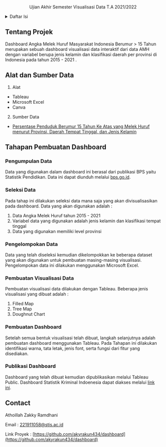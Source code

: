 <div id="top"></div>
<!--
*** Thanks for checking out the Best-README-Template. If you have a suggestion
*** that would make this better, please fork the repo and create a pull request
*** or simply open an issue with the tag "enhancement".
*** Don't forget to give the project a star!
*** Thanks again! Now go create something AMAZING! :D
-->


<br>
  <p align=center>
    Ujian Akhir Semester
    Visualisasi Data T.A 2021/2022
<br />


<!-- TABLE OF CONTENTS -->
<details>
  <summary>Daftar Isi</summary>
  <ol>
    <li>
      <a href="#tentang-projek">Tentang Projek</a>
    </li>
    <li>
      <a href="#alat-dan-sumber-data">Alat dan Sumber data</a>
    </li>
    <li><a href="#tahapan-pembuatan-dashboard">Tahapan Pembuatan Dashboard</a>
      <ul>
        <li><a href="#pengumpulan-data">Pengumpulan Data</a></li>
        <li><a href="#seleksi-data">Seleksi Data</a></li>
        <li><a href="#pengelompokan-data">Pengelompokan Data</a></li>
        <li><a href="#pembuatan-visualisasi-data">Pembuatan Visualisasi Data</a></li>
        <li><a href="#pembuatan-dashboard">Pembuatan Dashboard</a></li>
        <li><a href="#publikasi-dashboard">Publikasi Dashboard</a></li>
      </ul>
    </li><a href="#contact">Contact</a></li>
  </ol>
</details>



<!-- ABOUT THE PROJECT -->
## Tentang Projek

Dashboard Angka Melek Huruf Masyarakat Indonesia Berumur > 15 Tahun merupakan sebuah dashboard visualisasi data interaktif dari data AMH dengan variabel berupa jenis kelamin dan klasifikasi daerah per provinsi di Indonesia pada tahun 2015 - 2021 .  

## Alat dan Sumber Data

1. Alat
* Tableau
* Microsoft Excel
* Canva

2. Sumber Data
* [Persentase Penduduk Berumur 15 Tahun Ke Atas yang Melek Huruf menurut Provinsi, Daerah Tempat Tinggal, dan Jenis Kelamin](https://www.bps.go.id/statictable/2012/04/20/1609/persentase-penduduk-berumur-15-tahun-ke-atas-yang-melek-huruf-menurut-provinsi-daerah-tempat-tinggal-dan-jenis-kelamin-2009-2021.html)

<!-- GETTING STARTED -->
## Tahapan Pembuatan Dashboard

### Pengumpulan Data
Data yang digunakan dalam dashboard ini berasal dari publikasi BPS yaitu Statistik Pendidikan. Data ini dapat diunduh melalui [bps.go.id](https://bps.go.id/). 

### Seleksi Data
Pada tahap ini dilakukan seleksi data mana saja yang akan divisualisasikan pada dashboard. Data yang akan digunakan adalah :
1.	Data Angka Melek Huruf tahun 2015 - 2021
2.  Variabel data yang digunakan adalah jenis kelamin dan klasifikasi tempat tinggal 
3.  Data yang digunakan memiliki level provinsi 

### Pengelompokan Data
Data yang telah diseleksi kemudian dikelompokkan ke beberapa dataset yang akan digunakan untuk pembuatan masing-masing visualisasi. Pengelompokan data ini dilakukan menggunakan Microsoft Excel.

### Pembuatan Visualisasi Data
Pembuatan visualisasi data dilakukan dengan Tableau. Beberapa jenis visualisasi yang dibuat adalah :
1. Filled Map
2. Tree Map
3. Doughnut Chart

### Pembuatan Dashboard
Setelah semua bentuk visualisasi telah dibuat, langkah selanjutnya adalah pembuatan dashboard menggunakan Tableau. Pada Tahapan ini dilakukan identifikasi warna, tata letak, jenis font, serta fungsi dari fitur yang disediakan. 

### Publikasi Dashboard
Dashboard yang telah dibuat kemudian dipublikasikan melalui Tableau Public. Dashboard Statistik Kriminal Indoenesia dapat diakses melalui [link ini](https://public.tableau.com/app/profile/athoillah.zakky.ramdhani/viz/3sd2-221910792-/Dashboard?publish=yes).
## Contact

Athoillah Zakky Ramdhani

Email : 221911058@stis.ac.id

Link Proyek : [https://github.com/akyrakun434/dashboard](https://github.com/akyrakun434/dashboard)
